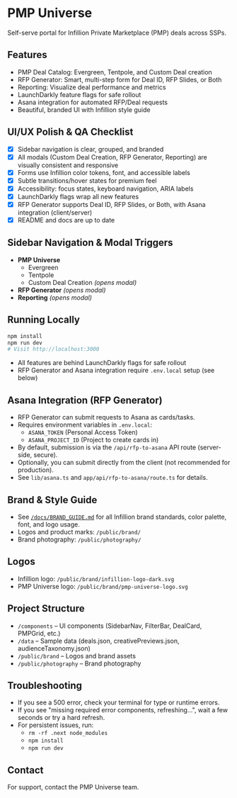 # PMP Universe

Self-serve portal for Infillion Private Marketplace (PMP) deals across SSPs.

## Features
- PMP Deal Catalog: Evergreen, Tentpole, and Custom Deal creation
- RFP Generator: Smart, multi-step form for Deal ID, RFP Slides, or Both
- Reporting: Visualize deal performance and metrics
- LaunchDarkly feature flags for safe rollout
- Asana integration for automated RFP/Deal requests
- Beautiful, branded UI with Infillion style guide

## UI/UX Polish & QA Checklist
- [x] Sidebar navigation is clear, grouped, and branded
- [x] All modals (Custom Deal Creation, RFP Generator, Reporting) are visually consistent and responsive
- [x] Forms use Infillion color tokens, font, and accessible labels
- [x] Subtle transitions/hover states for premium feel
- [x] Accessibility: focus states, keyboard navigation, ARIA labels
- [x] LaunchDarkly flags wrap all new features
- [x] RFP Generator supports Deal ID, RFP Slides, or Both, with Asana integration (client/server)
- [x] README and docs are up to date

## Sidebar Navigation & Modal Triggers
- **PMP Universe**
  - Evergreen
  - Tentpole
  - Custom Deal Creation *(opens modal)*
- **RFP Generator** *(opens modal)*
- **Reporting** *(opens modal)*

## Running Locally
```bash
npm install
npm run dev
# Visit http://localhost:3000
```
- All features are behind LaunchDarkly flags for safe rollout
- RFP Generator and Asana integration require `.env.local` setup (see below)

## Asana Integration (RFP Generator)
- RFP Generator can submit requests to Asana as cards/tasks.
- Requires environment variables in `.env.local`:
  - `ASANA_TOKEN` (Personal Access Token)
  - `ASANA_PROJECT_ID` (Project to create cards in)
- By default, submission is via the `/api/rfp-to-asana` API route (server-side, secure).
- Optionally, you can submit directly from the client (not recommended for production).
- See `lib/asana.ts` and `app/api/rfp-to-asana/route.ts` for details.

## Brand & Style Guide
- See [`/docs/BRAND_GUIDE.md`](docs/BRAND_GUIDE.md) for all Infillion brand standards, color palette, font, and logo usage.
- Logos and product marks: `/public/brand/`
- Brand photography: `/public/photography/`

## Logos
- Infillion logo: `/public/brand/infillion-logo-dark.svg`
- PMP Universe logo: `/public/brand/pmp-universe-logo.svg`

## Project Structure
- `/components` – UI components (SidebarNav, FilterBar, DealCard, PMPGrid, etc.)
- `/data` – Sample data (deals.json, creativePreviews.json, audienceTaxonomy.json)
- `/public/brand` – Logos and brand assets
- `/public/photography` – Brand photography

## Troubleshooting
- If you see a 500 error, check your terminal for type or runtime errors.
- If you see "missing required error components, refreshing...", wait a few seconds or try a hard refresh.
- For persistent issues, run:
  - `rm -rf .next node_modules`
  - `npm install`
  - `npm run dev`

## Contact
For support, contact the PMP Universe team. 
